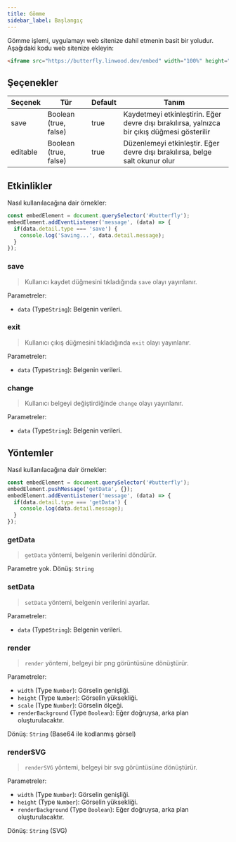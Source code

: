 ```yaml
---
title: Gömme
sidebar_label: Başlangıç
---
```


Gömme işlemi, uygulamayı web sitenize dahil etmenin basit bir yoludur. Aşağıdaki kodu web sitenize ekleyin:

```html
<iframe src="https://butterfly.linwood.dev/embed" width="100%" height="500px" allowtransparency="true"></iframe>
```

## Şeçenekler

| Seçenek  | Tür                   | Default | Tanım                                                                                        |
| -------- | --------------------- | ------- | -------------------------------------------------------------------------------------------- |
| save     | Boolean (true, false) | true    | Kaydetmeyi etkinleştirin. Eğer devre dışı bırakılırsa, yalnızca bir çıkış düğmesi gösterilir |
| editable | Boolean (true, false) | true    | Düzenlemeyi etkinleştir. Eğer devre dışı bırakılırsa, belge salt okunur olur                 |

## Etkinlikler

Nasıl kullanılacağına dair örnekler:

```javascript
const embedElement = document.querySelector('#butterfly');
embedElement.addEventListener('message', (data) => {
  if(data.detail.type === 'save') {
    console.log('Saving...', data.detail.message);
  }
});
```

### save

> Kullanıcı kaydet düğmesini tıkladığında `save` olayı yayınlanır.

Parametreler:

* `data` (Type`String`): Belgenin verileri.

### exit

> Kullanıcı çıkış düğmesini tıkladığında `exit` olayı yayınlanır.

Parametreler:

* `data` (Type`String`): Belgenin verileri.

### change

> Kullanıcı belgeyi değiştirdiğinde `change` olayı yayınlanır.

Parametreler:

* `data` (Type`String`): Belgenin verileri.

## Yöntemler

Nasıl kullanılacağına dair örnekler:

```javascript
const embedElement = document.querySelector('#butterfly');
embedElement.pushMessage('getData', {});
embedElement.addEventListener('message', (data) => {
  if(data.detail.type === 'getData') {
    console.log(data.detail.message);
  }
});
```

### getData

> `getData` yöntemi, belgenin verilerini döndürür.

Parametre yok. Dönüş: `String`

### setData

> `setData` yöntemi, belgenin verilerini ayarlar.

Parametreler:

* `data` (Type`String`): Belgenin verileri.

### render

> `render` yöntemi, belgeyi bir png görüntüsüne dönüştürür.

Parametreler:

* `width` (Type `Number`): Görselin genişliği.
* `height` (Type `Number`): Görselin yüksekliği.
* `scale` (Type `Number`): Görselin ölçeği.
* `renderBackground` (Type `Boolean`): Eğer doğruysa, arka plan oluşturulacaktır.

Dönüş: `String` (Base64 ile kodlanmış görsel)

### renderSVG

> `renderSVG` yöntemi, belgeyi bir svg görüntüsüne dönüştürür.

Parametreler:

* `width` (Type `Number`): Görselin genişliği.
* `height` (Type `Number`): Görselin yüksekliği.
* `renderBackground` (Type `Boolean`): Eğer doğruysa, arka plan oluşturulacaktır.

Dönüş: `String` (SVG)
